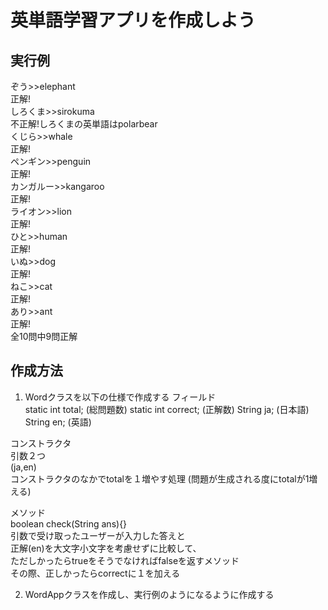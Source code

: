 # 英単語学習アプリを作成しよう

## 実行例
ぞう>>elephant   
正解!   
しろくま>>sirokuma  
不正解!しろくまの英単語はpolarbear  
くじら>>whale  
正解!  
ペンギン>>penguin  
正解!  
カンガルー>>kangaroo  
正解!  
ライオン>>lion  
正解!  
ひと>>human  
正解!  
いぬ>>dog  
正解!  
ねこ>>cat  
正解!  
あり>>ant  
正解!  
全10問中9問正解

## 作成方法

1. Wordクラスを以下の仕様で作成する
フィールド	
static int total; (総問題数)
static int correct; (正解数)
String ja; (日本語)	
String en; (英語)	

コンストラクタ  
引数２つ  
(ja,en)  
コンストラクタのなかでtotalを１増やす処理
(問題が生成される度にtotalが1増える)

メソッド  
boolean check(String ans){}  
引数で受け取ったユーザーが入力した答えと  
正解(en)を大文字小文字を考慮せずに比較して、  
ただしかったらtrueをそうでなければfalseを返すメソッド  
その際、正しかったらcorrectに１を加える  

2. WordAppクラスを作成し、実行例のようになるように作成する

